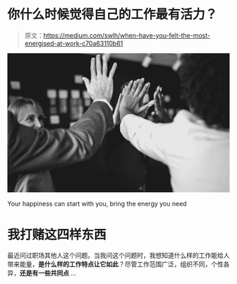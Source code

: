 # 你什么时候觉得自己的工作最有活力？

> 原文：<https://medium.com/swlh/when-have-you-felt-the-most-energised-at-work-c70a63110b61>

![](img/38b3a87c0ad595f93e2f3395b0b79672.png)

Your happiness can start with you, bring the energy you need

# 我打赌这四样东西

最近问过职场其他人这个问题。当我问这个问题时，我想知道什么样的工作能给人带来能量，**是什么样的工作特点让它如此**？尽管工作范围广泛，组织不同，个性各异，**还是有一些共同点** …